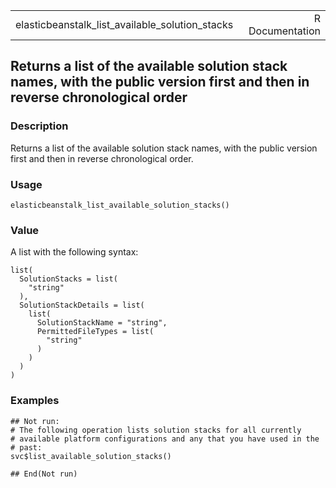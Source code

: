 <table style="width: 100%;">
<tbody>
<tr class="odd">
<td>elasticbeanstalk_list_available_solution_stacks</td>
<td style="text-align: right;">R Documentation</td>
</tr>
</tbody>
</table>

## Returns a list of the available solution stack names, with the public version first and then in reverse chronological order

### Description

Returns a list of the available solution stack names, with the public
version first and then in reverse chronological order.

### Usage

    elasticbeanstalk_list_available_solution_stacks()

### Value

A list with the following syntax:

    list(
      SolutionStacks = list(
        "string"
      ),
      SolutionStackDetails = list(
        list(
          SolutionStackName = "string",
          PermittedFileTypes = list(
            "string"
          )
        )
      )
    )

### Examples

    ## Not run: 
    # The following operation lists solution stacks for all currently
    # available platform configurations and any that you have used in the
    # past:
    svc$list_available_solution_stacks()

    ## End(Not run)
